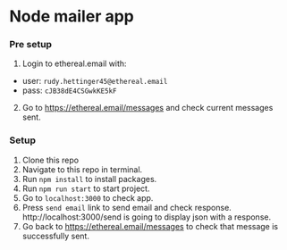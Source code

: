 # Node mailer app

### Pre setup
1. Login to ethereal.email with: 
- user: ```rudy.hettinger45@ethereal.email```
- pass: ```cJB38dE4CSGwkKE5kF```

2. Go to https://ethereal.email/messages and check current messages sent.


### Setup
1. Clone this repo
2. Navigate to this repo in terminal.
3. Run ```npm install``` to install packages.
4. Run ```npm run start``` to start project.
5. Go to ```localhost:3000``` to check app.
6. Press ```send email``` link to send email and check response. http://localhost:3000/send is going to display json with a response.
7. Go back to https://ethereal.email/messages to check that message is successfully sent.

